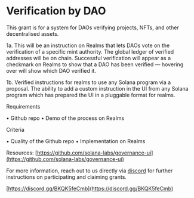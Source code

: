 # Verification by DAO

This grant is for a system for DAOs verifying projects, NFTs, and other decentralised assets.&#x20;

1a. This will be an instruction on Realms that lets DAOs vote on the verification of a specific mint authority. The global ledger of verified addresses will be on chain. Successful verification will appear as a checkmark on Realms to show that a DAO has been verified — hovering over will show which DAO verified it.

1b. Verified instructions for realms to use any Solana program via a proposal. The ability to add a custom instruction in the UI from any Solana program which has prepared the UI in a pluggable format for realms.

Requirements&#x20;

• Github repo • Demo of the process on Realms

Criteria

&#x20;• Quality of the Github repo • Implementation on Realms

Resources: [https://github.com/solana-labs/governance-ui](https://github.com/solana-labs/governance-ui)

For more information, reach out to us directly via [discord](https://discord.gg/BKQK5feCmb) for further instructions on participating and claiming grants.

[https://discord.gg/BKQK5feCmb](https://discord.gg/BKQK5feCmb)

